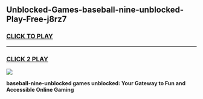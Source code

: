 
## Unblocked-Games-baseball-nine-unblocked-Play-Free-j8rz7
<h3>
<a href="https://premium76.site?title=baseball-nine-unblocked&ref=10A">CLICK TO PLAY</a></h3>
<hr>

<h3>
<a href="https://premium76.site?title=baseball-nine-unblocked&ref=10A">CLICK 2 PLAY</a>
  
</h3>

<a href="https://premium76.site?title=baseball-nine-unblocked&ref=10A"><img src="https://clearcache.store/games.png"></a>


**baseball-nine-unblocked games unblocked: Your Gateway to Fun and Accessible Online Gaming**
